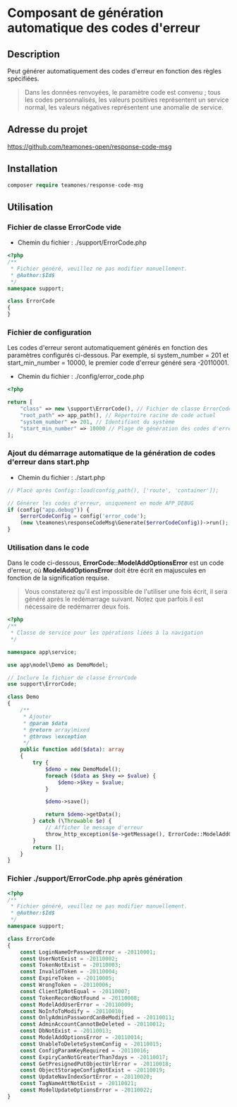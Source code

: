 # Composant de génération automatique des codes d'erreur

## Description

Peut générer automatiquement des codes d'erreur en fonction des règles spécifiées.

> Dans les données renvoyées, le paramètre code est convenu ; tous les codes personnalisés, les valeurs positives représentent un service normal, les valeurs négatives représentent une anomalie de service.

## Adresse du projet

https://github.com/teamones-open/response-code-msg

## Installation

```php
composer require teamones/response-code-msg
```

## Utilisation

### Fichier de classe ErrorCode vide

- Chemin du fichier : ./support/ErrorCode.php

```php
<?php
/**
 * Fichier généré, veuillez ne pas modifier manuellement.
 * @Author:$Id$
 */
namespace support;

class ErrorCode
{
}
```

### Fichier de configuration

Les codes d'erreur seront automatiquement générés en fonction des paramètres configurés ci-dessous. Par exemple, si system_number = 201 et start_min_number = 10000, le premier code d'erreur généré sera -20110001.

- Chemin du fichier : ./config/error_code.php

```php
<?php

return [
    "class" => new \support\ErrorCode(), // Fichier de classe ErrorCode
    "root_path" => app_path(), // Répertoire racine de code actuel
    "system_number" => 201, // Identifiant du système
    "start_min_number" => 10000 // Plage de génération des codes d'erreur, par exemple 10000-99999
];
```

### Ajout du démarrage automatique de la génération de codes d'erreur dans start.php

- Chemin du fichier : ./start.php

```php
// Placé après Config::load(config_path(), ['route', 'container']);

// Générer les codes d'erreur, uniquement en mode APP_DEBUG
if (config("app.debug")) {
    $errorCodeConfig = config('error_code');
    (new \teamones\responseCodeMsg\Generate($errorCodeConfig))->run();
}
```

### Utilisation dans le code

Dans le code ci-dessous, **ErrorCode::ModelAddOptionsError** est un code d'erreur, où **ModelAddOptionsError** doit être écrit en majuscules en fonction de la signification requise.

> Vous constaterez qu'il est impossible de l'utiliser une fois écrit, il sera généré après le redémarrage suivant. Notez que parfois il est nécessaire de redémarrer deux fois.

```php
<?php
/**
 * Classe de service pour les opérations liées à la navigation
 */

namespace app\service;

use app\model\Demo as DemoModel;

// Inclure le fichier de classe ErrorCode
use support\ErrorCode;

class Demo
{
    /**
     * Ajouter
     * @param $data
     * @return array|mixed
     * @throws \exception
     */
    public function add($data): array
    {
        try {
            $demo = new DemoModel();
            foreach ($data as $key => $value) {
                $demo->$key = $value;
            }

            $demo->save();

            return $demo->getData();
        } catch (\Throwable $e) {
            // Afficher le message d'erreur
            throw_http_exception($e->getMessage(), ErrorCode::ModelAddOptionsError);
        }
        return [];
    }
}
```

### Fichier ./support/ErrorCode.php après génération

```php
<?php
/**
 * Fichier généré, veuillez ne pas modifier manuellement.
 * @Author:$Id$
 */
namespace support;

class ErrorCode
{
    const LoginNameOrPasswordError = -20110001;
    const UserNotExist = -20110002;
    const TokenNotExist = -20110003;
    const InvalidToken = -20110004;
    const ExpireToken = -20110005;
    const WrongToken = -20110006;
    const ClientIpNotEqual = -20110007;
    const TokenRecordNotFound = -20110008;
    const ModelAddUserError = -20110009;
    const NoInfoToModify = -20110010;
    const OnlyAdminPasswordCanBeModified = -20110011;
    const AdminAccountCannotBeDeleted = -20110012;
    const DbNotExist = -20110013;
    const ModelAddOptionsError = -20110014;
    const UnableToDeleteSystemConfig = -20110015;
    const ConfigParamKeyRequired = -20110016;
    const ExpiryCanNotGreaterThan7days = -20110017;
    const GetPresignedPutObjectUrlError = -20110018;
    const ObjectStorageConfigNotExist = -20110019;
    const UpdateNavIndexSortError = -20110020;
    const TagNameAttNotExist = -20110021;
    const ModelUpdateOptionsError = -20110022;
}
```
